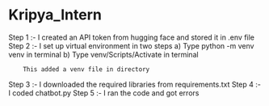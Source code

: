 # Kripya_Intern

Step 1 :- I created an API token from hugging face and stored it in .env file
Step 2 :- I set up virtual environment in two steps
        a) Type python -m venv venv in terminal
        b) Type venv/Scripts/Activate in terminal

        This added a venv file in directory
Step 3 :- I downloaded the required libraries from requirements.txt
Step 4 :- I coded chatbot.py
Step 5 :- I ran the code and got errors

